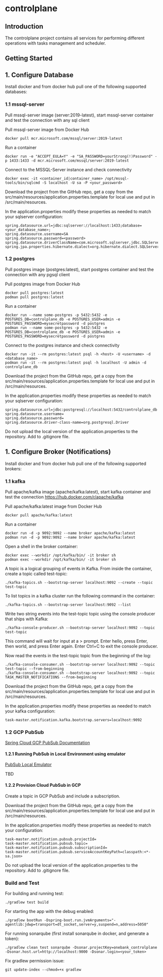 # controlplane

## Introduction
The controlplane project contains all services for performing different operations with tasks management and scheduler.

## Getting Started
## 1. Configure Database
Install docker and from docker hub pull one of the following supported databases:

### 1.1 mssql-server
Pull mssql-server image (server:2019-latest), start mssql-server container and test the connection with any sql client

Pull mssql-server image from Docker Hub
```
docker pull mcr.microsoft.com/mssql/server:2019-latest
```
Run a container
```
docker run -e "ACCEPT_EULA=Y" -e "SA_PASSWORD=yourStrong(!)Password" -p 1433:1433 -d mcr.microsoft.com/mssql/server:2019-latest
``` 
Connect to the MSSQL-Server instance and check connectivity
```
docker exec -it <container_id|container_name> /opt/mssql-tools/bin/sqlcmd -S localhost -U sa -P <your_password>
```  
Download the project from the GitHub repo, get a copy from the src/main/resources/application.properties.template for local use and put in /src/main/resources.

In the application.properties modify these properties as needed to match your sqlserver configuration:
``` 
spring.datasource.url=jdbc:sqlserver://localhost:1433;database=<your_database_name>;
spring.datasource.username=SA
spring.datasource.password=<password>
spring.datasource.driverClassName=com.microsoft.sqlserver.jdbc.SQLServerDriver
spring.jpa.properties.hibernate.dialect=org.hibernate.dialect.SQLServer2012Dialect
```

### 1.2 postgres
Pull postgres image (postgres:latest), start postgres container and test the connection with any pgsql client

Pull postgres image from Docker Hub
```
docker pull postgres:latest
podman pull postgres:latest
```
Run a container
```
docker run --name some-postgres -p 5432:5432 -e POSTGRES_DB=controlplane_db -e POSTGRES_USER=admin -e POSTGRES_PASSWORD=mysecretpassword -d postgres
podman run --name some-postgres -p 5432:5432 -e POSTGRES_DB=controlplane_db -e POSTGRES_USER=admin -e POSTGRES_PASSWORD=mysecretpassword -d postgres
``` 
Connect to the postgres instance and check connectivity
```
docker run -it --rm postgres:latest psql -h <host> -U <username> -d <database_name>
podman run -it --rm postgres:latest psql -h localhost -U admin -d controlplane_db
```  
Download the project from the GitHub repo, get a copy from the src/main/resources/application.properties.template for local use and put in /src/main/resources.

In the application.properties modify these properties as needed to match your sqlserver configuration:
``` 
spring.datasource.url=jdbc:postgresql://localhost:5432/controlplane_db
spring.datasource.username=
spring.datasource.password=
spring.datasource.driver-class-name=org.postgresql.Driver
```

Do not upload the local version of the application.properties to the repository. Add to .gitignore file.

## 1. Configure Broker (Notifications)
Install docker and from docker hub pull one of the following supported brokers:

### 1.1 kafka
Pull apache/kafka image (apache/kafka:latest), start kafka container and test the connection
https://hub.docker.com/r/apache/kafka

Pull apache/kafka:latest image from Docker Hub
```
docker pull apache/kafka:latest
```
Run a container
```
docker run -d -p 9092:9092 --name broker apache/kafka:latest
podman run -d -p 9092:9092 --name broker apache/kafka:latest
``` 
Open a shell in the broker container:
```
docker exec --workdir /opt/kafka/bin/ -it broker sh
podman exec --workdir /opt/kafka/bin/ -it broker sh
```
A topic is a logical grouping of events in Kafka. From inside the container, create a topic called test-topic:
```
./kafka-topics.sh --bootstrap-server localhost:9092 --create --topic test-topic
```
To list topics in a kafka cluster run the following command in the container:
```
./kafka-topics.sh --bootstrap-server localhost:9092 --list
```
Write two string events into the test-topic topic using the console producer that ships with Kafka:
```
./kafka-console-producer.sh --bootstrap-server localhost:9092 --topic test-topic
```
This command will wait for input at a > prompt. Enter hello, press Enter, then world, and press Enter again. Enter Ctrl+C to exit the console producer.

Now read the events in the test-topic topic from the beginning of the log:
```
./kafka-console-consumer.sh --bootstrap-server localhost:9092 --topic test-topic --from-beginning
./kafka-console-consumer.sh --bootstrap-server localhost:9092 --topic TASK_MASTER_NOTIFICATIONS --from-beginning
```

Download the project from the GitHub repo, get a copy from the src/main/resources/application.properties.template for local use and put in /src/main/resources.

In the application.properties modify these properties as needed to match your kafka configuration:
``` 
task-master.notification.kafka.bootstrap.servers=localhost:9092
```

### 1.2 GCP PubSub
[Spring Cloud GCP PubSub Documentation](https://googlecloudplatform.github.io/spring-cloud-gcp/3.1.0/reference/html/index.html#cloud-pubsub)

#### 1.2.1 Running PubSub in Local Environment using emulator
[PubSub Local Emulator](https://medium.com/google-cloud/use-pub-sub-emulator-in-minikube-67cd1f289daf)

TBD

#### 1.2.2 Provision Cloud PubSub in GCP

Create a topic in GCP PubSub and include a subscription. 

Download the project from the GitHub repo, get a copy from the src/main/resources/application.properties.template for local use and put in /src/main/resources.

In the application.properties modify these properties as needed to match your configuration:
``` 
task-master.notification.pubsub.projectId=
task-master.notification.pubsub.topic=
task-master.notification.pubsub.subscriptionId=
task-master.notification.pubsub.serviceAccountKeyPath=classpath:<*-sa.json>
```

Do not upload the local version of the application.properties to the repository. Add to .gitignore file.

### Build and Test
For building and running test:
```
./gradlew test build
```

For starting the app with the debug enabled:
```
./gradlew bootRun -Dspring-boot.run.jvmArguments="-agentlib:jdwp=transport=dt_socket,server=y,suspend=n,address=5050"
```

For running sonarqube (first install sonarqube in docker, and generate a token):
```
./gradlew clean test sonarqube -Dsonar.projectKey=onebank_controlplane -Dsonar.host.url=http://localhost:9000 -Dsonar.login=<your_token>
```

Fix gradlew permission issue:
```
git update-index --chmod=+x gradlew
```